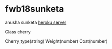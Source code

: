 # fwb18sunketa
anusha sunketa
[heroku server](https://fwb18sunketa.herokuapp.com/)

Class cherry

Cherry_type(string)
Weight(number)
Cost(number)